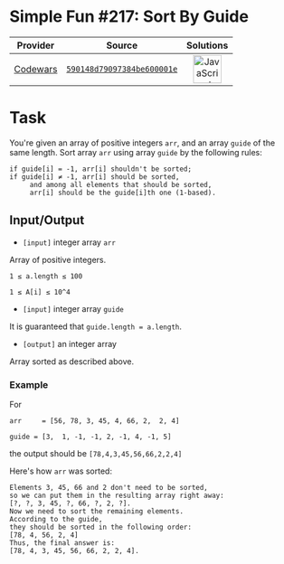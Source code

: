 [_metadata_:generated]: - "true"

# Simple Fun #217: Sort By Guide

<!-- INFO TABLE BEGIN -->

| Provider                                        | Source                                                                               | Solutions                                                                                                                                                    |
| :---------------------------------------------: | :----------------------------------------------------------------------------------: | :----------------------------------------------------------------------------------------------------------------------------------------------------------: |
| [Codewars](../../../docs/providers/Codewars.md) | [`590148d79097384be600001e`](https://www.codewars.com/kata/590148d79097384be600001e) | [<img src="https://res.cloudinary.com/rascaltwo/image/upload/v1631924076/javascript_ehszr7.svg" alt="JavaScript" title="JavaScript" width="50" />](solve.js) |

<!-- INFO TABLE END -->

# Task

 You're given an array of positive integers `arr`, and an array `guide` of the same length. Sort array `arr` using array `guide` by the following rules:
```
if guide[i] = -1, arr[i] shouldn't be sorted;
if guide[i] ≠ -1, arr[i] should be sorted, 
     and among all elements that should be sorted, 
     arr[i] should be the guide[i]th one (1-based).
```

## Input/Output


 - `[input]` integer array `arr`

  Array of positive integers.

  `1 ≤ a.length ≤ 100`

  `1 ≤ A[i] ≤ 10^4`

 
 - `[input]` integer array `guide`

  It is guaranteed that `guide.length = a.length`.


 - `[output]` an integer array

  Array sorted as described above.

### Example

 For
 
 `arr     = [56, 78, 3, 45, 4, 66, 2,  2, 4]`
 
 `guide = [3,  1, -1, -1, 2, -1, 4, -1, 5]`
 
 the output should be `[78,4,3,45,56,66,2,2,4]`

 Here's how `arr` was sorted:
```
Elements 3, 45, 66 and 2 don't need to be sorted, 
so we can put them in the resulting array right away:
[?, ?, 3, 45, ?, 66, ?, 2, ?].
Now we need to sort the remaining elements. 
According to the guide, 
they should be sorted in the following order:
[78, 4, 56, 2, 4]
Thus, the final answer is:
[78, 4, 3, 45, 56, 66, 2, 2, 4].
```
